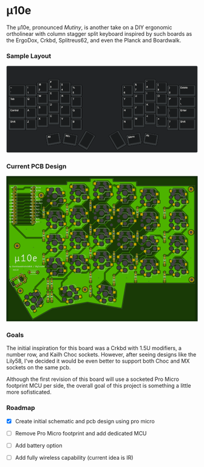 # μ10e

The μ10e, pronounced *Mutiny*, is another take on a DIY ergonomic ortholinear with column stagger split keyboard inspired by such boards as the ErgoDox, Crkbd, Splitreus62, and even the Planck and Boardwalk.

### Sample Layout
![u10eLayout](./u10e_layout.png)

### Current PCB Design
![u10ePCB](./u10e_pcb.png)

### Goals
The initial inspiration for this board was a Crkbd with 1.5U modifiers, a number row, and Kailh Choc sockets. However, after seeing designs like the Lily58, I've decided it would be even better to support both Choc and MX sockets on the same pcb.

Although the first revision of this board will use a socketed Pro Micro footprint MCU per side, the overall goal of this project is something a little more sofisticated.

### Roadmap
- [x] Create initial schematic and pcb design using pro micro
- [ ] Remove Pro Micro footprint and add dedicated MCU
- [ ] Add battery option
- [ ] Add fully wireless capability (current idea is IR)



